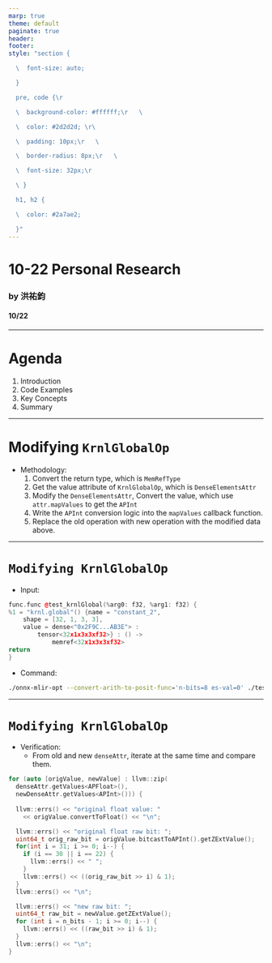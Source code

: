 ```yaml
---
marp: true
theme: default
paginate: true
header: 
footer: 
style: "section {

  \  font-size: auto;

  }

  pre, code {\r

  \  background-color: #ffffff;\r   \ 

  \  color: #2d2d2d; \r\ 

  \  padding: 10px;\r   \ 

  \  border-radius: 8px;\r   \ 

  \  font-size: 32px;\r

  \ }

  h1, h2 {

  \  color: #2a7ae2;

  }"
---
```


# 10-22 Personal Research  
### by 洪祐鈞
#### 10/22  

---

# Agenda  
1. Introduction  
2. Code Examples  
3. Key Concepts  
4. Summary  

---

# Modifying `KrnlGlobalOp`
- Methodology:
	1. Convert the return type, which is `MemRefType`
	2. Get the value attribute of `KrnlGlobalOp`, which is `DenseElementsAttr`
	3. Modify the `DenseElementsAttr`, Convert the value, which use `attr.mapValues` to get the `APInt`
	4. Write the `APInt` conversion logic into the `mapValues` callback function.
	5. Replace the old operation with new operation with the modified data above.

---

# `Modifying KrnlGlobalOp`

- Input:
```cpp
func.func @test_krnlGlobal(%arg0: f32, %arg1: f32) {
%1 = "krnl.global"() {name = "constant_2", 
	shape = [32, 1, 3, 3], 
	value = dense<"0x2F9C...AB3E"> : 
		tensor<32x1x3x3xf32>} : () ->
			memref<32x1x3x3xf32>
return
}
```
- Command:
```bash
./onnx-mlir-opt --convert-arith-to-posit-func='n-bits=8 es-val=0' ./test_krnl.mlir
```

---

# `Modifying KrnlGlobalOp`
- Verification:
	- From old and new `denseAttr`, iterate at the same time and compare them.
```cpp
for (auto [origValue, newValue] : llvm::zip(
  denseAttr.getValues<APFloat>(), 
  newDenseAttr.getValues<APInt>())) {
  
  llvm::errs() << "original float value: " 
    << origValue.convertToFloat() << "\n";

  llvm::errs() << "original float raw bit: ";
  uint64_t orig_raw_bit = origValue.bitcastToAPInt().getZExtValue();
  for(int i = 31; i >= 0; i--) {
	if (i == 30 || i == 22) {
	  llvm::errs() << " ";
	}
	llvm::errs() << ((orig_raw_bit >> i) & 1);
  }
  llvm::errs() << "\n";

  llvm::errs() << "new raw bit: ";
  uint64_t raw_bit = newValue.getZExtValue();
  for (int i = n_bits - 1; i >= 0; i--) {
	llvm::errs() << ((raw_bit >> i) & 1);
  }
  llvm::errs() << "\n";
}
```
